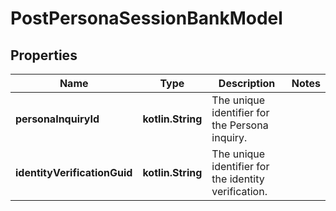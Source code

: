 
# PostPersonaSessionBankModel

## Properties
Name | Type | Description | Notes
------------ | ------------- | ------------- | -------------
**personaInquiryId** | **kotlin.String** | The unique identifier for the Persona inquiry. | 
**identityVerificationGuid** | **kotlin.String** | The unique identifier for the identity verification. | 




